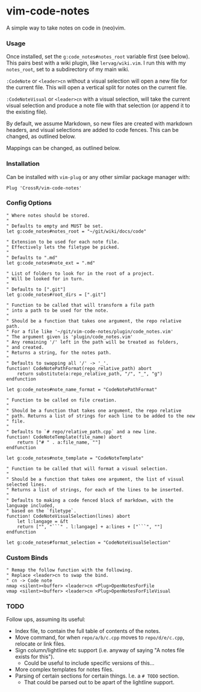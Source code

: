 # vim-code-notes

A simple way to take notes on code in (neo)vim.

### Usage

Once installed, set the `g:code_notes#notes_root` variable first (see below).
This pairs best with a wiki plugin, like `lervag/wiki.vim`. I run this with my
`notes_root`, set to a subdirectory of my main wiki.

`:CodeNote` or `<leader>cn` without a visual selection will open a new file for the
current file. This will open a vertical split for notes on the current file.

`:CodeNoteVisual` or `<leader>cn` with a visual selection, will take the current visual
selection and produce a note file with that selection (or append it to the existing
file).

By default, we assume Markdown, so new files are created with markdown headers, and
visual selections are added to code fences. This can be changed, as outlined below.

Mappings can be changed, as outlined below.

### Installation

Can be installed with `vim-plug` or any other similar package manager with:

```vim
Plug 'CrossR/vim-code-notes'
```

### Config Options

```vim
" Where notes should be stored.
"
" Defaults to empty and MUST be set.
let g:code_notes#notes_root = "~/git/wiki/docs/code"

" Extension to be used for each note file.
" Effectively lets the filetype be picked.
"
" Defaults to ".md"
let g:code_notes#note_ext = ".md"

" List of folders to look for in the root of a project.
" Will be looked for in turn.
"
" Defaults to [".git"]
let g:code_notes#root_dirs = [".git"]

" Function to be called that will transform a file path
" into a path to be used for the note.
"
" Should be a function that takes one argument, the repo relative path.
" For a file like '~/git/vim-code-notes/plugin/code_notes.vim'
" The argument given is 'plugin/code_notes.vim'
" Any remaining '/' left in the path will be treated as folders,
" and created.
" Returns a string, for the notes path.
"
" Defaults to swapping all '/' -> '_'.
function! CodeNotePathFormat(repo_relative_path) abort
    return substitute(a:repo_relative_path, "/", "_", "g")
endfunction

let g:code_notes#note_name_format = "CodeNotePathFormat"

" Function to be called on file creation.
"
" Should be a function that takes one argument, the repo relative
" path. Returns a list of strings for each line to be added to the new
" file.
"
" Defaults to `# repo/relative_path.cpp` and a new line.
function! CodeNoteTemplate(file_name) abort
    return ["# " . a:file_name, ""]
endfunction

let g:code_notes#note_template = "CodeNoteTemplate"

" Function to be called that will format a visual selection.
"
" Should be a function that takes one argument, the list of visual selected lines.
" Returns a list of strings, for each of the lines to be inserted.
"
" Defaults to making a code fenced block of markdown, with the language included,
" based on the `filetype`.
function! CodeNoteVisualSelection(lines) abort
    let l:langage = &ft
    return ["", "```" . l:langage] + a:lines + ["```", ""]
endfunction

let g:code_notes#format_selection = "CodeNoteVisualSelection"
```

### Custom Binds

```vim
" Remap the follow function with the following.
" Replace <leader>cn to swap the bind.
" cn -> Code note
nmap <silent><buffer> <leader>cn <Plug>OpenNotesForFile
vmap <silent><buffer> <leader>cn <Plug>OpenNotesForFileVisual
```

### TODO

Follow ups, assuming its useful:

 - Index file, to contain the full table of contents of the notes.
 - Move command, for when `repo/a/b/c.cpp` moves to `repo/d/e/c.cpp`, relocate or link
     files.
 - Sign column/lightline etc support (i.e. anyway of saying "A notes file exists for
     this").
     - Could be useful to include specific versions of this...
 - More complex templates for notes files.
 - Parsing of certain sections for certain things. I.e. a `# TODO` section.
    -  That could be parsed out to be apart of the lightline support.
